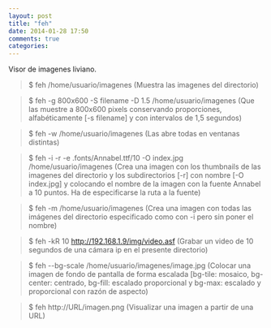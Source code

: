 ```yaml
---
layout: post
title: "feh"
date: 2014-01-28 17:50
comments: true
categories: 
---
```

Visor de imagenes liviano. 

>$ feh /home/usuario/imagenes (Muestra las imagenes del directorio) 

>$ feh -g 800x600 -S filename -D 1.5 /home/usuario/imagenes (Que las muestre a 800x600 pixels conservando proporciones, alfabéticamente [-s filename] y con intervalos de 1,5 segundos) 

>$ feh -w /home/usuario/imagenes (Las abre todas en ventanas distintas) 

>$ feh -i -r -e .fonts/Annabel.ttf/10 -O index.jpg /home/usuario/imagenes (Crea una imagen con los thumbnails de las imagenes del directorio y los subdirectorios [-r] con nombre [-O index.jpg] y colocando el nombre de la imagen con la fuente Annabel a 10 puntos. Ha de especificarse la ruta a la fuente) 

>$ feh -m /home/usuario/imagenes (Crea una imagen con todas las imágenes del directorio especificado como con -i pero sin poner el nombre) 

>$ feh -kR 10 http://192.168.1.9/img/video.asf (Grabar un video de 10 segundos de una cámara ip en el presente directorio) 

>$ feh --bg-scale /home/usuario/imagenes/image.jpg (Colocar una imagen de fondo de pantalla de forma escalada [bg-tile: mosaico, bg-center: centrado, bg-fill: escalado proporcional y bg-max: escalado y proporcional con razón de aspecto) 

>$ feh http://URL/imagen.png (Visualizar una imagen a partir de una URL)

